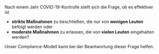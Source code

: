 Nach einem Jahr COVID-19-Kontrolle stellt sich die Frage, ob es effektiver ist

 * **strikte Maßnahmen** zu beschließen, die nur von **wenigen Leuten** befolgt werden oder
 * **moderate Maßnahmen** zu erlassen, die von **vielen Leuten** eingehalten werden?
 
Unser Compliance-Modell kann bei der Beantwortung dieser Frage helfen.
